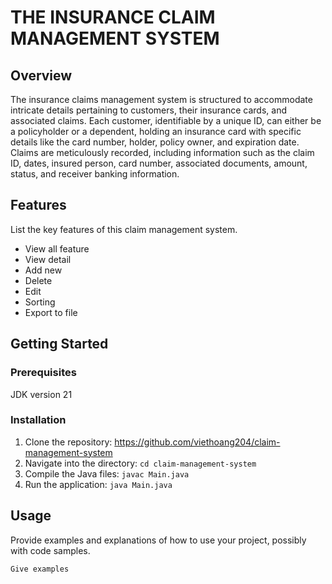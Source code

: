 # THE INSURANCE CLAIM MANAGEMENT SYSTEM

## Overview
The insurance claims management system is structured to accommodate intricate details pertaining to customers, their insurance cards, and associated claims. Each customer, identifiable by a unique ID, can either be a policyholder or a dependent, holding an insurance card with specific details like the card number, holder, policy owner, and expiration date. Claims are meticulously recorded, including information such as the claim ID, dates, insured person, card number, associated documents, amount, status, and receiver banking information.

## Features
List the key features of this claim management system.
- View all feature
- View detail 
- Add new 
- Delete
- Edit
- Sorting
- Export to file 

## Getting Started

### Prerequisites
JDK version 21

### Installation
1. Clone the repository: https://github.com/viethoang204/claim-management-system
2. Navigate into the directory: `cd claim-management-system`
3. Compile the Java files: `javac Main.java`
4. Run the application: `java Main.java`

## Usage
Provide examples and explanations of how to use your project, possibly with code samples.

```bash
Give examples
